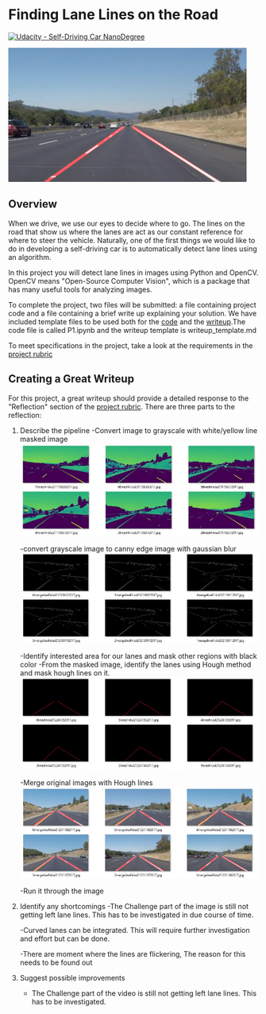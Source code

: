 # **Finding Lane Lines on the Road** 
[![Udacity - Self-Driving Car NanoDegree](https://s3.amazonaws.com/udacity-sdc/github/shield-carnd.svg)](http://www.udacity.com/drive)

<img src="examples/laneLines_thirdPass.jpg" width="480" alt="Combined Image" />

Overview
---

When we drive, we use our eyes to decide where to go.  The lines on the road that show us where the lanes are act as our constant reference for where to steer the vehicle.  Naturally, one of the first things we would like to do in developing a self-driving car is to automatically detect lane lines using an algorithm.

In this project you will detect lane lines in images using Python and OpenCV.  OpenCV means "Open-Source Computer Vision", which is a package that has many useful tools for analyzing images.  

To complete the project, two files will be submitted: a file containing project code and a file containing a brief write up explaining your solution. We have included template files to be used both for the [code](https://github.com/udacity/CarND-LaneLines-P1/blob/master/P1.ipynb) and the [writeup](https://github.com/udacity/CarND-LaneLines-P1/blob/master/writeup_template.md).The code file is called P1.ipynb and the writeup template is writeup_template.md 

To meet specifications in the project, take a look at the requirements in the [project rubric](https://review.udacity.com/#!/rubrics/322/view)


Creating a Great Writeup
---
For this project, a great writeup should provide a detailed response to the "Reflection" section of the [project rubric](https://review.udacity.com/#!/rubrics/322/view). There are three parts to the reflection:

1. Describe the pipeline
    -Convert image to grayscale with white/yellow line masked image
    <img src="test_images_output/HLS.jpg"  />
    
    -convert grayscale image to canny edge image with gaussian blur
    <img src="test_images_output/canny.jpg" />
    
    -Identify interested area for our lanes and mask other regions with black color
    -From the masked image, identify the lanes using Hough method and mask hough lines on it.
    <img src="test_images_output/regionandHoughlines.jpg"  />
    
    -Merge original images with Hough lines
    <img src="test_images_output/houghLines.jpg" />
    
    -Run it through the image

2. Identify any shortcomings
    -The Challenge part of the image is still not getting left lane lines. This has to be investigated in due course of time.
    
    -Curved lanes can be integrated. This will require further investigation and effort but can be done.
    
    -There are moment where the lines are flickering, The reason for this needs to be found out
    
3. Suggest possible improvements
    - The Challenge part of the video is still not getting left lane lines. This has to be investigated.



